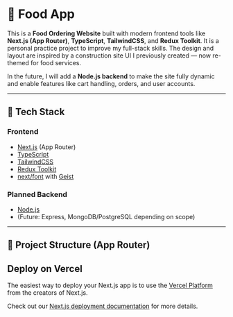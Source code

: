 # 🍔 Food App

This is a **Food Ordering Website** built with modern frontend tools like **Next.js (App Router)**, **TypeScript**, **TailwindCSS**, and **Redux Toolkit**. It is a personal practice project to improve my full-stack skills. The design and layout are inspired by a construction site UI I previously created — now re-themed for food services.

In the future, I will add a **Node.js backend** to make the site fully dynamic and enable features like cart handling, orders, and user accounts.

---

## 🚀 Tech Stack

### Frontend
- [Next.js](https://nextjs.org) (App Router)
- [TypeScript](https://www.typescriptlang.org/)
- [TailwindCSS](https://tailwindcss.com/)
- [Redux Toolkit](https://redux-toolkit.js.org/)
- [next/font](https://nextjs.org/docs/app/building-your-application/optimizing/fonts) with [Geist](https://vercel.com/font)

### Planned Backend
- [Node.js](https://nodejs.org/)
- (Future: Express, MongoDB/PostgreSQL depending on scope)

---

## 📁 Project Structure (App Router)



## Deploy on Vercel

The easiest way to deploy your Next.js app is to use the [Vercel Platform](https://vercel.com/new?utm_medium=default-template&filter=next.js&utm_source=create-next-app&utm_campaign=create-next-app-readme) from the creators of Next.js.

Check out our [Next.js deployment documentation](https://nextjs.org/docs/app/building-your-application/deploying) for more details.
